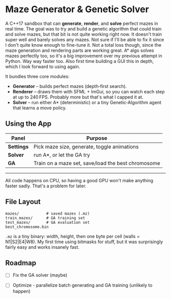 # Maze Generator & Genetic Solver

A C++17 sandbox that can **generate**, **render**, and **solve** perfect mazes in real time. The goal was to try and 
build a genetic algorithm that could train and solve mazes, but that bit is not quite working right now. It doesn't 
train super well and barely solves any mazes. Not sure if I'll be able to fix it since I don't quite know enough 
to fine-tune it. Not a total loss though, since the maze generation and rendering parts are working great. A* algo solves 
mazes perfectly too, so it's a big improvement over my previous attempt in Python. Way way faster too. Also first time 
building a GUI this in depth, which I look forward to using again. 


It bundles three core modules:

* **Generator** – builds perfect mazes (depth‑first search).
* **Renderer** – draws them with SFML + ImGui, so you can watch each step at up to 240 FPS. Probably more but that's what 
I capped it at. 
* **Solver** – run either A\* (deterministic) or a tiny Genetic‑Algorithm agent that learns a move policy.


## Using the App

| Panel        | Purpose                                            |
| ------------ | -------------------------------------------------- |
| **Settings** | Pick maze size, generate, toggle animations        |
| **Solver**   | run A\*, or let the GA try      |
| **GA**       | Train on a maze set, save/load the best chromosome |

---
All code happens on CPU, so having a good GPU won't make anything faster sadly. That's a problem for later.


## File Layout

```
mazes/            # saved mazes (.mz)
train_mazes/      # GA training set
test_mazes/       # GA evaluation set
best_chromosome.bin
```

`.mz` is a tiny binary: width, height, then one byte per cell (walls = N1|S2|E4|W8). My first time using bitmasks for 
stuff, but it was surprisingly fairly easy and works insanely fast. 

## Roadmap
- [ ] Fix the GA solver (maybe)
- [ ] Optimize - parallelize batch generating and GA training (unlikely to happen)



